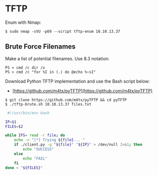 # TFTP

Enum with Nmap:

```text
$ sudo nmap -sVU -p69 --script tftp-enum 10.10.13.37
```

## Brute Force Filenames

Make a list of potential filenames. Use 8.3 notation:

```text
PS > cmd /c dir /x
PS > cmd /c "for %I in (.) do @echo %~sI"
```

Download Python TFTP implementation and use the Bash script below:

* [https://github.com/m4tx/pyTFTP](https://github.com/m4tx/pyTFTP)

```text
$ git clone https://github.com/m4tx/pyTFTP && cd pyTFTP
$ ./tftp-brute.sh 10.10.13.37 files.txt
```

```bash
 #!/usr/bin/env bash

IP=$1
FILES=$2

while IFS= read -r file; do
    echo -n "[*] Trying ${file}... "
    if ./client.py -g "${file}" "${IP}" > /dev/null 2>&1; then
        echo "SUCCESS"
    else
        echo "FAIL"
    fi
done < "${FILES}"
```

